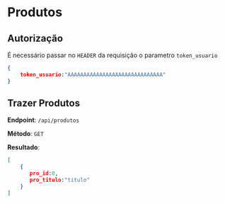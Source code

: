 # Produtos



## Autorização



É necessário passar no `HEADER` da requisição o parametro `token_usuario`



```json
{
    token_usuario:"AAAAAAAAAAAAAAAAAAAAAAAAAAAAAA"
}
```



## Trazer Produtos

**Endpoint**: `/api/produtos`

**Método**:  `GET`

**Resultado**: 

```json
[
	{
       pro_id:0,
       pro_titulo:"titulo"
	}
]
```


